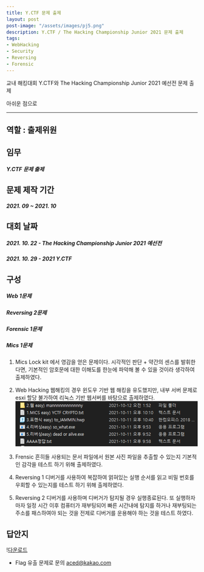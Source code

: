 ```yaml
---
title: Y.CTF 문제 출제
layout: post
post-image: "/assets/images/pj5.png"
description: Y.CTF / The Hacking Championship Junior 2021 문제 출제
tags:
- WebHacking
- Security
- Reversing
- Forensic
---
```


교내 해킹대회 Y.CTF와 The Hacking Championship Junior 2021 예선전 문제 출제

아쉬운 점으로 

---
## 역할 : 출제위원
## 임무
##### Y.CTF 문제 출제

## 문제 제작 기간
##### 2021. 09 ~ 2021. 10

## 대회 날짜
##### 2021. 10. 22 - The Hacking Championship Junior 2021 예선전
##### 2021. 10. 29 - 2021 Y.CTF



## 구성
##### Web 1문제
##### Reversing 2문제
##### Forensic 1문제
##### Mics 1문제

  

1. Mics
Lock kit 에서 영감을 얻은 문제이다.
시각적인 판단 + 약간의 센스를 발휘한다면, 기본적인 암호문에 대한 이해도를 한눈에 파악해 볼 수 있을 것이라 생각하여 출제하였다.


2. Web Hacking
웹해킹의 경우 윈도우 기반 웹 해킹을 유도했지만, 내부 서버 문제로 esxi 할당 불가하여 리눅스 기반 웹서버를 바탕으로 출제하였다.
![Tool img](/assets/images/pj5-1.png)


3. Frensic
흔히들 사용되는 문서 파일에서 원본 사진 파일을 추출할 수 있는지 기본적인 감각을 테스트 하기 위해 출제하였다.


4. Reversing 1
디버거를 사용하여 복잡하여 얽혀있는 실행 순서를 읽고 비밀 번호를 우회할 수 있는지를 테스트 하기 위해 출제하였다.


5. Reversing 2
디버거를 사용하며 디버거가 탐지될 경우 실행종료된다. 또 실행하자마자 일정 시간 이후 컴퓨터가 재부팅되어 빠른 시간내에 탐지를 하거나 재부팅되는 주소를 패스하여야 되는 것을 전제로 디버거를 운용해야 하는 것을 테스트 하였다. 


## 답안지
!<a href='/assets/images/aaaatest.docx' download>다운로드</a>
+ Flag 유출 문제로 문의 aced@kakao.com
